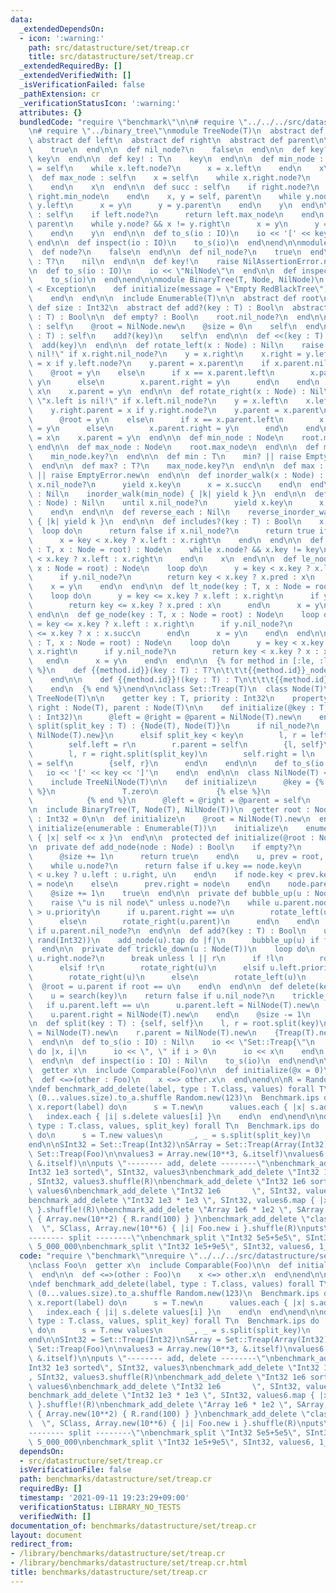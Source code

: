 ```yaml
---
data:
  _extendedDependsOn:
  - icon: ':warning:'
    path: src/datastructure/set/treap.cr
    title: src/datastructure/set/treap.cr
  _extendedRequiredBy: []
  _extendedVerifiedWith: []
  _isVerificationFailed: false
  _pathExtension: cr
  _verificationStatusIcon: ':warning:'
  attributes: {}
  bundledCode: "require \"benchmark\"\n\n# require \"../../../src/datastructure/set/treap\"\
    \n# require \"../binary_tree\"\nmodule TreeNode(T)\n  abstract def key : T\n \
    \ abstract def left\n  abstract def right\n  abstract def parent\n\n  def node?\n\
    \    true\n  end\n\n  def nil_node?\n    false\n  end\n\n  def key? : T?\n   \
    \ key\n  end\n\n  def key! : T\n    key\n  end\n\n  def min_node : self\n    x\
    \ = self\n    while x.left.node?\n      x = x.left\n    end\n    x\n  end\n\n\
    \  def max_node : self\n    x = self\n    while x.right.node?\n      x = x.right\n\
    \    end\n    x\n  end\n\n  def succ : self\n    if right.node?\n      return\
    \ right.min_node\n    end\n    x, y = self, parent\n    while y.node? && x !=\
    \ y.left\n      x = y\n      y = y.parent\n    end\n    y\n  end\n\n  def pred\
    \ : self\n    if left.node?\n      return left.max_node\n    end\n    x, y = self,\
    \ parent\n    while y.node? && x != y.right\n      x = y\n      y = y.parent\n\
    \    end\n    y\n  end\n\n  def to_s(io : IO)\n    io << '[' << key << ']'\n \
    \ end\n\n  def inspect(io : IO)\n    to_s(io)\n  end\nend\n\nmodule TreeNilNode(T)\n\
    \  def node?\n    false\n  end\n\n  def nil_node?\n    true\n  end\n\n  def key?\
    \ : T?\n    nil\n  end\n\n  def key!\n    raise NilAssertionError.new\n  end\n\
    \n  def to_s(io : IO)\n    io << \"NilNode\"\n  end\n\n  def inspect(io : IO)\n\
    \    to_s(io)\n  end\nend\n\nmodule BinaryTree(T, Node, NilNode)\n  class EmptyError\
    \ < Exception\n    def initialize(message = \"Empty RedBlackTree\")\n      super(message)\n\
    \    end\n  end\n\n  include Enumerable(T)\n\n  abstract def root\n  abstract\
    \ def size : Int32\n  abstract def add?(key : T) : Bool\n  abstract def delete(key\
    \ : T) : Bool\n\n  def empty? : Bool\n    root.nil_node?\n  end\n\n  def clear\
    \ : self\n    @root = NilNode.new\n    @size = 0\n    self\n  end\n\n  def add(key\
    \ : T) : self\n    add?(key)\n    self\n  end\n\n  def <<(key : T) : self\n  \
    \  add(key)\n  end\n\n  def rotate_left(x : Node) : Nil\n    raise \"x.right is\
    \ nil!\" if x.right.nil_node?\n    y = x.right\n    x.right = y.left\n    y.left.parent\
    \ = x if y.left.node?\n    y.parent = x.parent\n    if x.parent.nil_node?\n  \
    \    @root = y\n    else\n      if x == x.parent.left\n        x.parent.left =\
    \ y\n      else\n        x.parent.right = y\n      end\n    end\n    y.left =\
    \ x\n    x.parent = y\n  end\n\n  def rotate_right(x : Node) : Nil\n    raise\
    \ \"x.left is nil!\" if x.left.nil_node?\n    y = x.left\n    x.left = y.right\n\
    \    y.right.parent = x if y.right.node?\n    y.parent = x.parent\n    if x.parent.nil_node?\n\
    \      @root = y\n    else\n      if x == x.parent.left\n        x.parent.left\
    \ = y\n      else\n        x.parent.right = y\n      end\n    end\n    y.right\
    \ = x\n    x.parent = y\n  end\n\n  def min_node : Node\n    root.min_node\n \
    \ end\n\n  def max_node : Node\n    root.max_node\n  end\n\n  def min? : T?\n\
    \    min_node.key?\n  end\n\n  def min : T\n    min? || raise EmptyError.new\n\
    \  end\n\n  def max? : T?\n    max_node.key?\n  end\n\n  def max : T\n    max?\
    \ || raise EmptyError.new\n  end\n\n  def inorder_walk(x : Node) : Nil\n    until\
    \ x.nil_node?\n      yield x.key\n      x = x.succ\n    end\n  end\n\n  def each\
    \ : Nil\n    inorder_walk(min_node) { |k| yield k }\n  end\n\n  def reverse_inorder_walk(x\
    \ : Node) : Nil\n    until x.nil_node?\n      yield x.key\n      x = x.pred\n\
    \    end\n  end\n\n  def reverse_each : Nil\n    reverse_inorder_walk(max_node)\
    \ { |k| yield k }\n  end\n\n  def includes?(key : T) : Bool\n    x = root\n  \
    \  loop do\n      return false if x.nil_node?\n      return true if x.key == key\n\
    \      x = key < x.key ? x.left : x.right\n    end\n  end\n\n  def search(key\
    \ : T, x : Node = root) : Node\n    while x.node? && x.key != key\n      x = key\
    \ < x.key ? x.left : x.right\n    end\n    x\n  end\n\n  def le_node(key : T,\
    \ x : Node = root) : Node\n    loop do\n      y = key < x.key ? x.left : x.right\n\
    \      if y.nil_node?\n        return key < x.key ? x.pred : x\n      end\n  \
    \    x = y\n    end\n  end\n\n  def lt_node(key : T, x : Node = root) : Node\n\
    \    loop do\n      y = key <= x.key ? x.left : x.right\n      if y.nil_node?\n\
    \        return key <= x.key ? x.pred : x\n      end\n      x = y\n    end\n \
    \ end\n\n  def ge_node(key : T, x : Node = root) : Node\n    loop do\n      y\
    \ = key <= x.key ? x.left : x.right\n      if y.nil_node?\n        return key\
    \ <= x.key ? x : x.succ\n      end\n      x = y\n    end\n  end\n\n  def gt_node(key\
    \ : T, x : Node = root) : Node\n    loop do\n      y = key < x.key ? x.left :\
    \ x.right\n      if y.nil_node?\n        return key < x.key ? x : x.succ\n   \
    \   end\n      x = y\n    end\n  end\n\n  {% for method in [:le, :lt, :ge, :gt]\
    \ %}\n    def {{method.id}}(key : T) : T?\n\t\t\t{{method.id}}_node(key).key?\n\
    \    end\n\n    def {{method.id}}!(key : T) : T\n\t\t\t{{method.id}}_node(key).key!\n\
    \    end\n  {% end %}\nend\n\nclass Set::Treap(T)\n  class Node(T)\n    include\
    \ TreeNode(T)\n\n    getter key : T, priority : Int32\n    property! left : Node(T),\
    \ right : Node(T), parent : Node(T)\n\n    def initialize(@key : T, @priority\
    \ : Int32)\n      @left = @right = @parent = NilNode(T).new\n    end\n\n    def\
    \ split(split_key : T) : {Node(T), Node(T)}\n      if nil_node?\n        {NilNode(T).new,\
    \ NilNode(T).new}\n      elsif split_key < key\n        l, r = left.split(split_key)\n\
    \        self.left = r\n        r.parent = self\n        {l, self}\n      else\n\
    \        l, r = right.split(split_key)\n        self.right = l\n        l.parent\
    \ = self\n        {self, r}\n      end\n    end\n\n    def to_s(io : IO)\n   \
    \   io << '[' << key << ']'\n    end\n  end\n\n  class NilNode(T) < Node(T)\n\
    \    include TreeNilNode(T)\n\n    def initialize\n      @key = {% if T.class.has_method?(:zero)\
    \ %}\n               T.zero\n             {% else %}\n               T.new\n \
    \            {% end %}\n      @left = @right = @parent = self\n    end\n  end\n\
    \n  include BinaryTree(T, Node(T), NilNode(T))\n  getter root : Node(T), size\
    \ : Int32 = 0\n\n  def initialize\n    @root = NilNode(T).new\n  end\n\n  def\
    \ initialize(enumerable : Enumerable(T))\n    initialize\n    enumerable.each\
    \ { |x| self << x }\n  end\n\n  protected def initialize(@root : Node(T))\n  end\n\
    \n  private def add_node(node : Node) : Bool\n    if empty?\n      @root = node\n\
    \      @size += 1\n      return true\n    end\n    u, prev = root, NilNode(T).new\n\
    \    while u.node?\n      return false if u.key == node.key\n      u, prev = node.key\
    \ < u.key ? u.left : u.right, u\n    end\n    if node.key < prev.key\n      prev.left\
    \ = node\n    else\n      prev.right = node\n    end\n    node.parent = prev\n\
    \    @size += 1\n    true\n  end\n\n  private def bubble_up(u : Node) : Nil\n\
    \    raise \"u is nil node\" unless u.node?\n    while u.parent.node? && u.parent.priority\
    \ > u.priority\n      if u.parent.right == u\n        rotate_left(u.parent)\n\
    \      else\n        rotate_right(u.parent)\n      end\n    end\n    @root = u\
    \ if u.parent.nil_node?\n  end\n\n  def add?(key : T) : Bool\n    u = Node.new(key,\
    \ rand(Int32))\n    add_node(u).tap do |f|\n      bubble_up(u) if f\n    end\n\
    \  end\n\n  private def trickle_down(u : Node(T))\n    loop do\n      l, r = u.left.node?,\
    \ u.right.node?\n      break unless l || r\n      if !l\n        rotate_left(u)\n\
    \      elsif !r\n        rotate_right(u)\n      elsif u.left.priority < u.right.priority\n\
    \        rotate_right(u)\n      else\n        rotate_left(u)\n      end\n    \
    \  @root = u.parent if root == u\n    end\n  end\n\n  def delete(key : T) : Bool\n\
    \    u = search(key)\n    return false if u.nil_node?\n    trickle_down(u)\n \
    \   if u.parent.left == u\n      u.parent.left = NilNode(T).new\n    else\n  \
    \    u.parent.right = NilNode(T).new\n    end\n    @size -= 1\n    true\n  end\n\
    \n  def split(key : T) : {self, self}\n    l, r = root.split(key)\n    l.parent\
    \ = NilNode(T).new\n    r.parent = NilNode(T).new\n    {Treap(T).new(l), Treap(T).new(r)}\n\
    \  end\n\n  def to_s(io : IO) : Nil\n    io << \"Set::Treap{\"\n    each_with_index\
    \ do |x, i|\n      io << \", \" if i > 0\n      io << x\n    end\n    io << '}'\n\
    \  end\n\n  def inspect(io : IO) : Nil\n    to_s(io)\n  end\nend\n\nclass Foo\n\
    \  getter x\n  include Comparable(Foo)\n\n  def initialize(@x = 0)\n  end\n\n\
    \  def <=>(other : Foo)\n    x <=> other.x\n  end\nend\n\nR = Random.new(12345)\n\
    \ndef benchmark_add_delete(label, type : T.class, values) forall T\n  index =\
    \ (0...values.size).to_a.shuffle Random.new(123)\n  Benchmark.ips do |x|\n   \
    \ x.report(label) do\n      s = T.new\n      values.each { |x| s.add x }\n   \
    \   index.each { |i| s.delete values[i] }\n    end\n  end\nend\n\ndef benchmark_split(label,\
    \ type : T.class, values, split_key) forall T\n  Benchmark.ips do |x|\n    x.report(label)\
    \ do\n      s = T.new values\n      _, _ = s.split(split_key)\n    end\n  end\n\
    end\n\nSInt32 = Set::Treap(Int32)\nSArray = Set::Treap(Array(Int32))\nSClass =\
    \ Set::Treap(Foo)\n\nvalues3 = Array.new(10**3, &.itself)\nvalues6 = Array.new(10**6,\
    \ &.itself)\n\nputs \"-------- add, delete --------\"\nbenchmark_add_delete \"\
    Int32 1e3 sorted\", SInt32, values3\nbenchmark_add_delete \"Int32 1e3       \"\
    , SInt32, values3.shuffle(R)\nbenchmark_add_delete \"Int32 1e6 sorted\", SInt32,\
    \ values6\nbenchmark_add_delete \"Int32 1e6       \", SInt32, values6.shuffle(R)\n\
    benchmark_add_delete \"Int32 1e3 * 1e3 \", SInt32, values6.map { |x| x % 1000\
    \ }.shuffle!(R)\nbenchmark_add_delete \"Array 1e6 * 1e2 \", SArray, Array.new(10**6)\
    \ { Array.new(10**2) { R.rand(100) } }\nbenchmark_add_delete \"class 1e6     \
    \  \", SClass, Array.new(10**6) { |i| Foo.new i }.shuffle(R)\nputs\n\nputs \"\
    -------- split --------\"\nbenchmark_split \"Int32 5e5+5e5\", SInt32, values6,\
    \ 5_000_000\nbenchmark_split \"Int32 1e5+9e5\", SInt32, values6, 1_000_000\n"
  code: "require \"benchmark\"\nrequire \"../../../src/datastructure/set/treap\"\n\
    \nclass Foo\n  getter x\n  include Comparable(Foo)\n\n  def initialize(@x = 0)\n\
    \  end\n\n  def <=>(other : Foo)\n    x <=> other.x\n  end\nend\n\nR = Random.new(12345)\n\
    \ndef benchmark_add_delete(label, type : T.class, values) forall T\n  index =\
    \ (0...values.size).to_a.shuffle Random.new(123)\n  Benchmark.ips do |x|\n   \
    \ x.report(label) do\n      s = T.new\n      values.each { |x| s.add x }\n   \
    \   index.each { |i| s.delete values[i] }\n    end\n  end\nend\n\ndef benchmark_split(label,\
    \ type : T.class, values, split_key) forall T\n  Benchmark.ips do |x|\n    x.report(label)\
    \ do\n      s = T.new values\n      _, _ = s.split(split_key)\n    end\n  end\n\
    end\n\nSInt32 = Set::Treap(Int32)\nSArray = Set::Treap(Array(Int32))\nSClass =\
    \ Set::Treap(Foo)\n\nvalues3 = Array.new(10**3, &.itself)\nvalues6 = Array.new(10**6,\
    \ &.itself)\n\nputs \"-------- add, delete --------\"\nbenchmark_add_delete \"\
    Int32 1e3 sorted\", SInt32, values3\nbenchmark_add_delete \"Int32 1e3       \"\
    , SInt32, values3.shuffle(R)\nbenchmark_add_delete \"Int32 1e6 sorted\", SInt32,\
    \ values6\nbenchmark_add_delete \"Int32 1e6       \", SInt32, values6.shuffle(R)\n\
    benchmark_add_delete \"Int32 1e3 * 1e3 \", SInt32, values6.map { |x| x % 1000\
    \ }.shuffle!(R)\nbenchmark_add_delete \"Array 1e6 * 1e2 \", SArray, Array.new(10**6)\
    \ { Array.new(10**2) { R.rand(100) } }\nbenchmark_add_delete \"class 1e6     \
    \  \", SClass, Array.new(10**6) { |i| Foo.new i }.shuffle(R)\nputs\n\nputs \"\
    -------- split --------\"\nbenchmark_split \"Int32 5e5+5e5\", SInt32, values6,\
    \ 5_000_000\nbenchmark_split \"Int32 1e5+9e5\", SInt32, values6, 1_000_000\n"
  dependsOn:
  - src/datastructure/set/treap.cr
  isVerificationFile: false
  path: benchmarks/datastructure/set/treap.cr
  requiredBy: []
  timestamp: '2021-09-11 19:23:29+09:00'
  verificationStatus: LIBRARY_NO_TESTS
  verifiedWith: []
documentation_of: benchmarks/datastructure/set/treap.cr
layout: document
redirect_from:
- /library/benchmarks/datastructure/set/treap.cr
- /library/benchmarks/datastructure/set/treap.cr.html
title: benchmarks/datastructure/set/treap.cr
---
```

